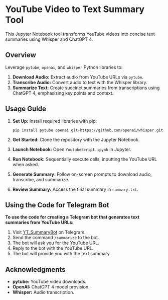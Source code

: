 # YouTube Video to Text Summary Tool

This Jupyter Notebook tool transforms YouTube videos into concise text summaries using Whisper and ChatGPT 4.

## Overview

Leverage `pytube`, `openai`, and `whisper` Python libraries to:

1. **Download Audio:** Extract audio from YouTube URLs via `pytube`.
2. **Transcribe Audio:** Convert audio to text with the Whisper library.
3. **Summarize Text:** Create succinct summaries from transcriptions using ChatGPT 4, emphasizing key points and context.

## Usage Guide

1. **Set Up:** Install required libraries with pip:
    ```
    pip install pytube openai git+https://github.com/openai/whisper.git
    ```

2. **Get Started:** Clone the repository with the Jupyter Notebook.

3. **Launch Notebook:** Open `YoutubeScript.ipynb` in Jupyter.

4. **Run Notebook:** Sequentially execute cells, inputting the YouTube URL when asked.

5. **Generate Summary:** Follow on-screen prompts to download audio, transcribe, and summarize.

6. **Review Summary:** Access the final summary in `summary.txt`.

## Using the Code for Telegram Bot

**To use the code for creating a Telegram bot that generates text summaries from YouTube URLs:**

1.  Visit [YT\_SummaryBot](https://t.me/YT_SummaryBot) on Telegram.
2.  Send the command `/summarize` to the bot.
3.  The bot will ask you for the YouTube URL.
4.  Reply to the bot with the YouTube URL.
5.  The bot will provide you with the text summary.

## Acknowledgments

- **pytube:** YouTube video downloads.
- **OpenAI:** ChatGPT 4 model provision.
- **Whisper:** Audio transcription.
